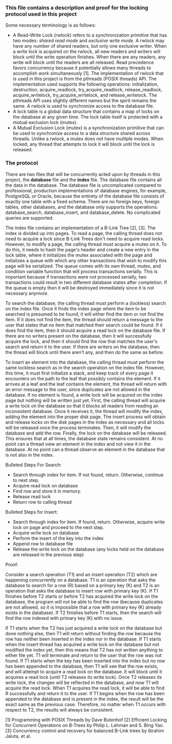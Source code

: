 ### This file contains a description and proof for the locking protocol used in this project

Some necessary terminology is as follows:

- A Read-Write Lock (rwlock) refers to a synchronization primitive that has two modes: *shared read mode* and *exclusive
  write mode*. A rwlock may have any number of shared readers, but only one exclusive writer. When a write lock is
  acquired on the rwlock, all new readers and writers will block until the write operation finishes. When there are any
  readers, any write will block until the readers are all released. Read precedence favors concurrency because it
  potentially allows many threads to accomplish work simultaneously [1]. The implementation of rwlock that is used in
  this project is from the pthreads (POSIX threads) API. The implementation used supports the following operations:
  initialization, destruction, acquire_readlock, try_acquire_readlock, release_readlock, acquire_writelock,
  try_acquire_writelock, and release_writelock. The pthreads API uses slightly different names but the spirit remains
  the same. A rwlock is used to synchronize access to the database file.
- A lock table is a global data structure that contains a map of locks on the database at any given time. The lock table
  itself is protected with a mutual exclusion lock (mutex).
- A Mutual Exclusion Lock (mutex) is a synchronization primitive that can be used to synchronize access to a data
  structure shared across threads. Unlike a rwlock, a mutex does not have multiple modes. When locked, any thread that
  attempts to lock it will block until the lock is released.

### The protocol

There are two files that will be concurrently acted upon by threads in this project, the **database** file and the
**index** file. The database file contains all the data in the database. The database file is uncomplicated compared to
professional, production implementations of database engines, for example, PostgreSQL or Oracle, because the entirety of
the database file consists of exactly one table with a fixed schema. There are no foreign keys, foreign tables, other
databases, and the database only supports the operations: database_search, database_insert, and database_delete. No
complicated queries are supported.

The index file contains an implementation of a B-Link Tree [2], [3]. The index is divided up into pages. To read a page,
the calling thread does not need to acquire a lock since B-Link Trees don't need to acquire read locks. However, to
modify a page, the calling thread must acquire a mutex on it. To do this, it needs to hash the page's header and create
a new entry in the lock table, where it initializes the mutex associated with the page and initializes a queue with
which any other transactions that wish to modify this page will be serialized. The queue comes with its own thread,
mutex, and condition variable function that will process transactions serially. This is important because if
transactions were not processed serially, two transactions could result in two different database states after
completion. If the queue is empty then it will be destroyed immediately since it is not necessary anymore.

To search the database, the calling thread must perform a (lockless) search on the index file. Once it finds the index
page where the item to be searched is presumed to be found, it will either find the item or not find the item. If it
does not find the item, the thread should return a message to the user that states that no item that matched their
search could be found. If it does find the item, then it should acquire a read lock on the database file. If there are
no writers present on the database, then it will successfully acquire the lock, and then it should find the row that
matches the user's search and return it to the user. If there are writers on the database, then the thread will block
until there aren't any, and then do the same as before.

To insert an element into the database, the calling thread must perform the same lockless search as in the search
operation on the index file. However, this time, it must first initialize a stack, and keep track of every page it
encounters on the path to the leaf that possibly contains the element. If it arrives at a leaf and the leaf contains the
element, the thread will return with an error message to the user, since duplicates are not allowed in the database. If
no element is found, a write lock will be acquired on the index page but nothing will be written just yet. First, the
calling thread will acquire a write lock on the database so that it blocks all readers from reading an inconsistent
database. Once it receives it, the thread will modify the index, adding the element into the proper disk page. The
insert process will obtain and release locks on the disk pages in the index as necessary and all locks will be released
once the process terminates. Then, it will modify the database and add the row. Finally, the lock on the database will
be released. This ensures that at all times, the database state remains consistent. At no point can a thread view an
element in the index and not view it in the database. At no point can a thread observe an element in the database that
is not also in the index.

Bulleted Steps For Search:

- Search through index for item. If not found, return. Otherwise, continue to next step.
- Acquire read lock on database
- Find row and store it in memory.
- Release read lock
- Return row to calling thread

Bulleted Steps for Insert:

- Search through index for item. If found, return. Otherwise, acquire write lock on page and proceed to the next step.
- Acquire write lock on database
- Perform the insert of the key into the index
- Append row to database file
- Release the write lock on the database (any locks held on the database are released in the previous step)

Proof:

Consider a search operation (T1) and an insert operation (T2) which are happening concurrently on a database. T1 is an
operation that asks the database to search for a row (R) based on a primary key (K) and T2 is an operation that asks the
database to insert row with primary key (K). If T1 finishes before T2 starts or before T2 has acquired the write lock on
the database, the program will not be able to find the row (because duplicates are not allowed, so it is impossible that
a row with primary key (K) already exists in the database). If T2 finishes before T1 starts, then the search will find
the row indexed with primary key (K) with no issue.

If T1 starts when the T2 has just acquired a write lock on the database but done nothing else, then T1 will return
without finding the row because the row has neither been inserted in the index nor in the database. If T1 starts when
the insert thread has acquired a write lock on the database but not modified the index yet, then this means that T2 has
not written anything to either file yet. T1 will terminate and return to the user that the row was not found. If T1
starts when the key has been inserted into the index but no row has been appended to the database, then T1 will see that
the row exists, and will attempt to acquire a read lock on the database. It will block until it acquires a read lock
(until T2 releases its write lock). Once T2 releases its write lock, the changes will be reflected in the database, and
now T1 will acquire the read lock. When T1 acquires the read lock, it will be able to find R successfully and return it
to the user. If T1 begins when the row has been appended to the database and is present in the index, the result will be
the exact same as the previous case. Therefore, no matter when T1 occurs with respect to T2, the results will always be
consistent.

[1] Programming with POSIX Threads by Dave Butenhof
[2] Efficient Locking for Concurrent Operations on B-Trees by Philip L. Lehman and S. Bing Yao.
[3] Concurrency control and recovery for balanced B-Link trees by Ibrahim Jaluta, et al. 